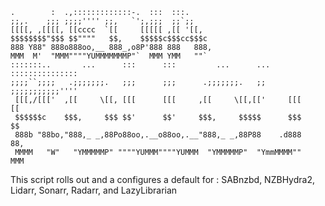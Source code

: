 ```
.        :  .,:::::::::::::-.  :::  :::.
;;,.    ;;; ;;;;'''' ;;,   `';,;;;  ;;`;;
[[[[, ,[[[[, [[cccc  `[[     [[[[[ ,[[ '[[,
$$$$$$$$"$$$ $$""""   $$,    $$$$$c$$$cc$$$c
888 Y88" 888o888oo,__ 888_,o8P'888 888   888,
MMM  M'  "MMM""""YUMMMMMMMP"`  MMM YMM   ""`
:::::::..       ...      :::      :::         ...      ...    :::::::::::::::
;;;;``;;;;   .;;;;;;;.   ;;;      ;;;      .;;;;;;;.   ;;     ;;;;;;;;;;;''''
 [[[,/[[['  ,[[     \[[, [[[      [[[     ,[[     \[[,[['     [[[     [[
 $$$$$$c    $$$,     $$$ $$'      $$'     $$$,     $$$$$      $$$     $$
 888b "88bo,"888,_ _,88Po88oo,.__o88oo,.__"888,_ _,88P88    .d888     88,
 MMMM   "W"   "YMMMMMP" """"YUMMM""""YUMMM  "YMMMMMP"  "YmmMMMM""     MMM

```


This script rolls out and a configures a default for : SABnzbd, NZBHydra2, Lidarr, Sonarr, Radarr, and LazyLibrarian
